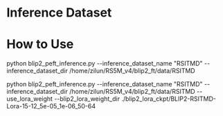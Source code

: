 # Inference Dataset

# How to Use

python blip2_peft_inference.py --inference_dataset_name "RSITMD" --inference_dataset_dir /home/zilun/RS5M_v4/blip2_ft/data/RSITMD

python blip2_peft_inference.py --inference_dataset_name "RSITMD" --inference_dataset_dir /home/zilun/RS5M_v4/blip2_ft/data/RSITMD --use_lora_weight --blip2_lora_weight_dir ./blip2_lora_ckpt/BLIP2-RSITMD-Lora-15-12_5e-05_1e-06_50-64
